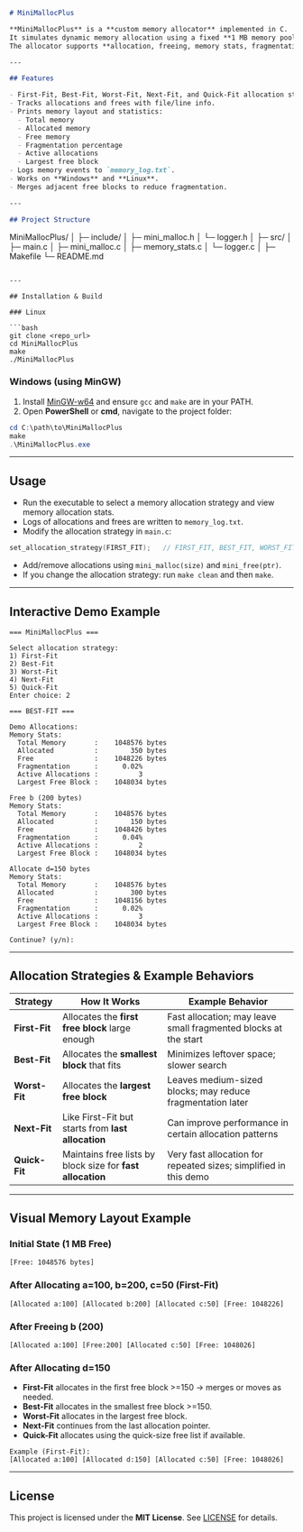 ```markdown
# MiniMallocPlus

**MiniMallocPlus** is a **custom memory allocator** implemented in C.  
It simulates dynamic memory allocation using a fixed **1 MB memory pool**.  
The allocator supports **allocation, freeing, memory stats, fragmentation calculation, and logging**.

---

## Features

- First-Fit, Best-Fit, Worst-Fit, Next-Fit, and Quick-Fit allocation strategies.
- Tracks allocations and frees with file/line info.
- Prints memory layout and statistics:
  - Total memory
  - Allocated memory
  - Free memory
  - Fragmentation percentage
  - Active allocations
  - Largest free block
- Logs memory events to `memory_log.txt`.
- Works on **Windows** and **Linux**.
- Merges adjacent free blocks to reduce fragmentation.

---

## Project Structure

```

MiniMallocPlus/
│
├─ include/
│   ├─ mini\_malloc.h
│   └─ logger.h
│
├─ src/
│   ├─ main.c
│   ├─ mini\_malloc.c
│   ├─ memory\_stats.c
│   └─ logger.c
│
├─ Makefile
└─ README.md

````

---

## Installation & Build

### Linux

```bash
git clone <repo_url>
cd MiniMallocPlus
make
./MiniMallocPlus
````

### Windows (using MinGW)

1. Install [MinGW-w64](https://www.mingw-w64.org/) and ensure `gcc` and `make` are in your PATH.
2. Open **PowerShell** or **cmd**, navigate to the project folder:

```powershell
cd C:\path\to\MiniMallocPlus
make
.\MiniMallocPlus.exe
```

---

## Usage

* Run the executable to select a memory allocation strategy and view memory allocation stats.
* Logs of allocations and frees are written to `memory_log.txt`.
* Modify the allocation strategy in `main.c`:

```c
set_allocation_strategy(FIRST_FIT);   // FIRST_FIT, BEST_FIT, WORST_FIT, NEXT_FIT, QUICK_FIT
```

* Add/remove allocations using `mini_malloc(size)` and `mini_free(ptr)`.
* If you change the allocation strategy: run `make clean` and then `make`.

---

## Interactive Demo Example

```
=== MiniMallocPlus ===

Select allocation strategy:
1) First-Fit
2) Best-Fit
3) Worst-Fit
4) Next-Fit
5) Quick-Fit
Enter choice: 2

=== BEST-FIT ===

Demo Allocations:
Memory Stats:
  Total Memory       :    1048576 bytes
  Allocated          :        350 bytes
  Free               :    1048226 bytes
  Fragmentation      :      0.02%
  Active Allocations :          3
  Largest Free Block :    1048034 bytes

Free b (200 bytes)
Memory Stats:
  Total Memory       :    1048576 bytes
  Allocated          :        150 bytes
  Free               :    1048426 bytes
  Fragmentation      :      0.04%
  Active Allocations :          2
  Largest Free Block :    1048034 bytes

Allocate d=150 bytes
Memory Stats:
  Total Memory       :    1048576 bytes
  Allocated          :        300 bytes
  Free               :    1048156 bytes
  Fragmentation      :      0.02%
  Active Allocations :          3
  Largest Free Block :    1048034 bytes

Continue? (y/n):
```

---

## Allocation Strategies & Example Behaviors

| Strategy      | How It Works                                               | Example Behavior                                                 |
| ------------- | ---------------------------------------------------------- | ---------------------------------------------------------------- |
| **First-Fit** | Allocates the **first free block** large enough            | Fast allocation; may leave small fragmented blocks at the start  |
| **Best-Fit**  | Allocates the **smallest block** that fits                 | Minimizes leftover space; slower search                          |
| **Worst-Fit** | Allocates the **largest free block**                       | Leaves medium-sized blocks; may reduce fragmentation later       |
| **Next-Fit**  | Like First-Fit but starts from **last allocation**         | Can improve performance in certain allocation patterns           |
| **Quick-Fit** | Maintains free lists by block size for **fast allocation** | Very fast allocation for repeated sizes; simplified in this demo |

---

## Visual Memory Layout Example

### Initial State (1 MB Free)

```
[Free: 1048576 bytes]
```

### After Allocating a=100, b=200, c=50 (First-Fit)

```
[Allocated a:100] [Allocated b:200] [Allocated c:50] [Free: 1048226]
```

### After Freeing b (200)

```
[Allocated a:100] [Free:200] [Allocated c:50] [Free: 1048026]
```

### After Allocating d=150

* **First-Fit** allocates in the first free block >=150 → merges or moves as needed.
* **Best-Fit** allocates in the smallest free block >=150.
* **Worst-Fit** allocates in the largest free block.
* **Next-Fit** continues from the last allocation pointer.
* **Quick-Fit** allocates using the quick-size free list if available.

```
Example (First-Fit):
[Allocated a:100] [Allocated d:150] [Allocated c:50] [Free: 1048026]
```

---

## License

This project is licensed under the **MIT License**. See [LICENSE](LICENSE) for details.
